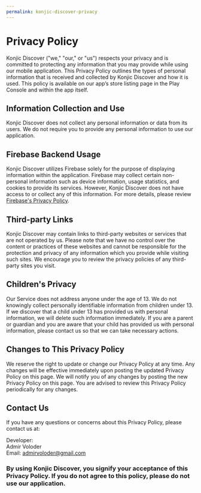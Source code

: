 ```yaml
---
permalink: konjic-discover-privacy
---
```


# Privacy Policy

Konjic Discover ("we," "our," or "us") respects your privacy and is committed to protecting any information that you may provide while using our mobile application. This Privacy Policy outlines the types of personal information that is received and collected by Konjic Discover and how it is used. This policy is available on our app’s store listing page in the Play Console and within the app itself.

## Information Collection and Use
Konjic Discover does not collect any personal information or data from its users. We do not require you to provide any personal information to use our application.

## Firebase Backend Usage
Konjic Discover utilizes Firebase solely for the purpose of displaying information within the application. Firebase may collect certain non-personal information such as device information, usage statistics, and cookies to provide its services. However, Konjic Discover does not have access to or collect any of this information. For more details, please review [Firebase's Privacy Policy](https://firebase.google.com/support/privacy).

## Third-party Links
Konjic Discover may contain links to third-party websites or services that are not operated by us. Please note that we have no control over the content or practices of these websites and cannot be responsible for the protection and privacy of any information which you provide while visiting such sites. We encourage you to review the privacy policies of any third-party sites you visit.

## Children's Privacy
Our Service does not address anyone under the age of 13. We do not knowingly collect personally identifiable information from children under 13. If we discover that a child under 13 has provided us with personal information, we will delete such information immediately. If you are a parent or guardian and you are aware that your child has provided us with personal information, please contact us so that we can take necessary actions.

## Changes to This Privacy Policy
We reserve the right to update or change our Privacy Policy at any time. Any changes will be effective immediately upon posting the updated Privacy Policy on this page. We will notify you of any changes by posting the new Privacy Policy on this page. You are advised to review this Privacy Policy periodically for any changes.

## Contact Us
If you have any questions or concerns about this Privacy Policy, please contact us at:

Developer:\
Admir Voloder\
Email: [admirvoloder@gmail.com](mailto:admirvoloder@gmail.com)

### By using Konjic Discover, you signify your acceptance of this Privacy Policy. If you do not agree to this policy, please do not use our application.
